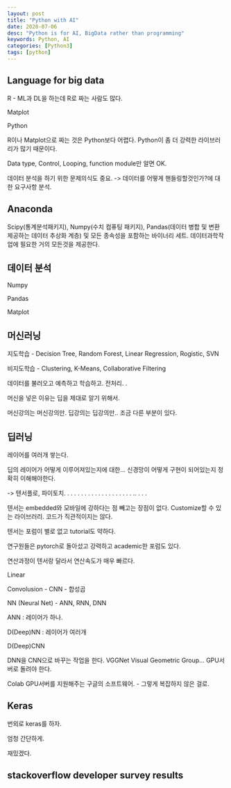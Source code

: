 ```yaml
---
layout: post
title: "Python with AI"
date: 2020-07-06
desc: "Python is for AI, BigData rather than programming"
keywords: Python, AI
categories: [Python3]
tags: [python]
---
```


## Language for big data

R - ML과 DL을 하는데 R로 짜는 사람도 많다. 

Matplot

Python 

R이나 Matplot으로 짜는 것은 Python보다 어렵다. Python이 좀 더 강력한 라이브러리가 많기 때문이다.

Data type, Control, Looping, function module만 알면 OK. 

데이터 분석을 하기 위한 문제의식도 중요. -> 데이터를 어떻게 핸들링할것인가?에 대한 요구사항 분석. 

## Anaconda

Scipy(통계분석패키지), Numpy(수치 컴퓨팅 패키지), Pandas(데이터 병합 및 변환 제공하는 데이터 추상화 계층) 및 모든 종속성을 포함하는 바이너리 세트. 데이터과학작업에 필요한 거의 모든것을 제공한다. 

## 데이터 분석

Numpy

Pandas

Matplot

## 머신러닝 

지도학습 - Decision Tree, Random Forest, Linear Regression, Rogistic, SVN

비지도학습 - Clustering, K-Means, Collaborative Filtering

데이터를 불러오고 예측하고 학습하고. 전처리. . 

머신을 넣은 이유는 딥을 제대로 알기 위해서.

머신강의는 머신강의만.  딥강의는 딥강의만.. 조금 다른 부분이 있다.

## 딥러닝

레이어를 여러개 쌓는다. 

딥의 레이어가 어떻게 이루어져있는지에 대한... 신경망이 어떻게 구현이 되어있는지 정확히 이해해야한다.

-> 텐서플로, 파이토치. . . . . . . . . . . . . . . . . . . . .. . . . 

텐서는 embedded와 모바일에 강하다는 점 빼고는 장점이 없다. Customize할 수 있는 라이브러리. 코드가 직관적이지는 않다. 

텐서는 포럼이 별로 없고 tutorial도 약하다.

연구원들은 pytorch로 돌아섰고   강력하고 academic한 포럼도 있다.

연산과정이 텐서랑 달라서 연산속도가 매우 빠르다.

Linear   

Convolusion - CNN - 합성곱

NN (Neural Net)     - ANN, RNN, DNN   

ANN : 레이어가 하나. 

D(Deep)NN : 레이어가 여러개

D(Deep)CNN 

DNN을 CNN으로 바꾸는 작업을 한다. VGGNet  Visual Geometric Group... GPU서버로 돌려야 한다.

Colab   GPU서버를 지원해주는 구글의 소프트웨어.  - 그렇게 복잡하지 않은 걸로.


## Keras

번외로 keras를 하자.

엄청 간단하게. 

재밌겠다.


## stackoverflow developer survey results

